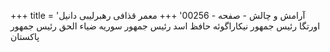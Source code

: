 +++
title = 'آرامش و چالش - صفحه - 00256'
+++
معمر قذافی رهبرلیبی دانیل اورتگا رئیس جمهور نیکاراگوئه حافظ اسد رئیس جمهور سوریه ضیاء الحق رئیس جمهور پاکستان
